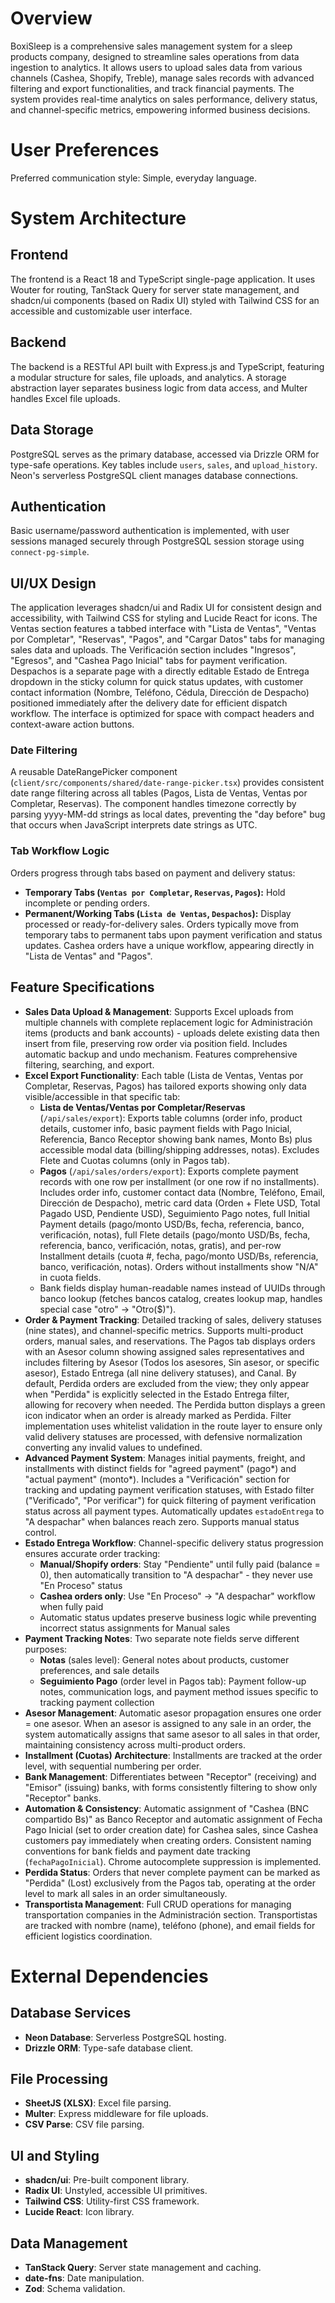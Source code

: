 # Overview

BoxiSleep is a comprehensive sales management system for a sleep products company, designed to streamline sales operations from data ingestion to analytics. It allows users to upload sales data from various channels (Cashea, Shopify, Treble), manage sales records with advanced filtering and export functionalities, and track financial payments. The system provides real-time analytics on sales performance, delivery status, and channel-specific metrics, empowering informed business decisions.

# User Preferences

Preferred communication style: Simple, everyday language.

# System Architecture

## Frontend
The frontend is a React 18 and TypeScript single-page application. It uses Wouter for routing, TanStack Query for server state management, and shadcn/ui components (based on Radix UI) styled with Tailwind CSS for an accessible and customizable user interface.

## Backend
The backend is a RESTful API built with Express.js and TypeScript, featuring a modular structure for sales, file uploads, and analytics. A storage abstraction layer separates business logic from data access, and Multer handles Excel file uploads.

## Data Storage
PostgreSQL serves as the primary database, accessed via Drizzle ORM for type-safe operations. Key tables include `users`, `sales`, and `upload_history`. Neon's serverless PostgreSQL client manages database connections.

## Authentication
Basic username/password authentication is implemented, with user sessions managed securely through PostgreSQL session storage using `connect-pg-simple`.

## UI/UX Design
The application leverages shadcn/ui and Radix UI for consistent design and accessibility, with Tailwind CSS for styling and Lucide React for icons. The Ventas section features a tabbed interface with "Lista de Ventas", "Ventas por Completar", "Reservas", "Pagos", and "Cargar Datos" tabs for managing sales data and uploads. The Verificación section includes "Ingresos", "Egresos", and "Cashea Pago Inicial" tabs for payment verification. Despachos is a separate page with a directly editable Estado de Entrega dropdown in the sticky column for quick status updates, with customer contact information (Nombre, Teléfono, Cédula, Dirección de Despacho) positioned immediately after the delivery date for efficient dispatch workflow. The interface is optimized for space with compact headers and context-aware action buttons.

### Date Filtering
A reusable DateRangePicker component (`client/src/components/shared/date-range-picker.tsx`) provides consistent date range filtering across all tables (Pagos, Lista de Ventas, Ventas por Completar, Reservas). The component handles timezone correctly by parsing yyyy-MM-dd strings as local dates, preventing the "day before" bug that occurs when JavaScript interprets date strings as UTC.

### Tab Workflow Logic
Orders progress through tabs based on payment and delivery status:
- **Temporary Tabs (`Ventas por Completar`, `Reservas`, `Pagos`):** Hold incomplete or pending orders.
- **Permanent/Working Tabs (`Lista de Ventas`, `Despachos`):** Display processed or ready-for-delivery sales.
Orders typically move from temporary tabs to permanent tabs upon payment verification and status updates. Cashea orders have a unique workflow, appearing directly in "Lista de Ventas" and "Pagos".

## Feature Specifications
- **Sales Data Upload & Management**: Supports Excel uploads from multiple channels with complete replacement logic for Administración items (products and bank accounts) - uploads delete existing data then insert from file, preserving row order via position field. Includes automatic backup and undo mechanism. Features comprehensive filtering, searching, and export.
- **Excel Export Functionality**: Each table (Lista de Ventas, Ventas por Completar, Reservas, Pagos) has tailored exports showing only data visible/accessible in that specific tab:
  - **Lista de Ventas/Ventas por Completar/Reservas** (`/api/sales/export`): Exports table columns (order info, product details, customer info, basic payment fields with Pago Inicial, Referencia, Banco Receptor showing bank names, Monto Bs) plus accessible modal data (billing/shipping addresses, notas). Excludes Flete and Cuotas columns (only in Pagos tab).
  - **Pagos** (`/api/sales/orders/export`): Exports complete payment records with one row per installment (or one row if no installments). Includes order info, customer contact data (Nombre, Teléfono, Email, Dirección de Despacho), metric card data (Orden + Flete USD, Total Pagado USD, Pendiente USD), Seguimiento Pago notes, full Initial Payment details (pago/monto USD/Bs, fecha, referencia, banco, verificación, notas), full Flete details (pago/monto USD/Bs, fecha, referencia, banco, verificación, notas, gratis), and per-row Installment details (cuota #, fecha, pago/monto USD/Bs, referencia, banco, verificación, notas). Orders without installments show "N/A" in cuota fields.
  - Bank fields display human-readable names instead of UUIDs through banco lookup (fetches bancos catalog, creates lookup map, handles special case "otro" → "Otro($)").
- **Order & Payment Tracking**: Detailed tracking of sales, delivery statuses (nine states), and channel-specific metrics. Supports multi-product orders, manual sales, and reservations. The Pagos tab displays orders with an Asesor column showing assigned sales representatives and includes filtering by Asesor (Todos los asesores, Sin asesor, or specific asesor), Estado Entrega (all nine delivery statuses), and Canal. By default, Perdida orders are excluded from the view; they only appear when "Perdida" is explicitly selected in the Estado Entrega filter, allowing for recovery when needed. The Perdida button displays a green icon indicator when an order is already marked as Perdida. Filter implementation uses whitelist validation in the route layer to ensure only valid delivery statuses are processed, with defensive normalization converting any invalid values to undefined.
- **Advanced Payment System**: Manages initial payments, freight, and installments with distinct fields for "agreed payment" (pago*) and "actual payment" (monto*). Includes a "Verificación" section for tracking and updating payment verification statuses, with Estado filter ("Verificado", "Por verificar") for quick filtering of payment verification status across all payment types. Automatically updates `estadoEntrega` to "A despachar" when balances reach zero. Supports manual status control.
- **Estado Entrega Workflow**: Channel-specific delivery status progression ensures accurate order tracking:
  - **Manual/Shopify orders**: Stay "Pendiente" until fully paid (balance = 0), then automatically transition to "A despachar" - they never use "En Proceso" status
  - **Cashea orders only**: Use "En Proceso" → "A despachar" workflow when fully paid
  - Automatic status updates preserve business logic while preventing incorrect status assignments for Manual sales
- **Payment Tracking Notes**: Two separate note fields serve different purposes:
  - **Notas** (sales level): General notes about products, customer preferences, and sale details
  - **Seguimiento Pago** (order level in Pagos tab): Payment follow-up notes, communication logs, and payment method issues specific to tracking payment collection
- **Asesor Management**: Automatic asesor propagation ensures one order = one asesor. When an asesor is assigned to any sale in an order, the system automatically assigns that same asesor to all sales in that order, maintaining consistency across multi-product orders.
- **Installment (Cuotas) Architecture**: Installments are tracked at the order level, with sequential numbering per order.
- **Bank Management**: Differentiates between "Receptor" (receiving) and "Emisor" (issuing) banks, with forms consistently filtering to show only "Receptor" banks.
- **Automation & Consistency**: Automatic assignment of "Cashea (BNC compartido Bs)" as Banco Receptor and automatic assignment of Fecha Pago Inicial (set to order creation date) for Cashea sales, since Cashea customers pay immediately when creating orders. Consistent naming conventions for bank fields and payment date tracking (`fechaPagoInicial`). Chrome autocomplete suppression is implemented.
- **Perdida Status**: Orders that never complete payment can be marked as "Perdida" (Lost) exclusively from the Pagos tab, operating at the order level to mark all sales in an order simultaneously.
- **Transportista Management**: Full CRUD operations for managing transportation companies in the Administración section. Transportistas are tracked with nombre (name), teléfono (phone), and email fields for efficient logistics coordination.

# External Dependencies

## Database Services
- **Neon Database**: Serverless PostgreSQL hosting.
- **Drizzle ORM**: Type-safe database client.

## File Processing
- **SheetJS (XLSX)**: Excel file parsing.
- **Multer**: Express middleware for file uploads.
- **CSV Parse**: CSV file parsing.

## UI and Styling
- **shadcn/ui**: Pre-built component library.
- **Radix UI**: Unstyled, accessible UI primitives.
- **Tailwind CSS**: Utility-first CSS framework.
- **Lucide React**: Icon library.

## Data Management
- **TanStack Query**: Server state management and caching.
- **date-fns**: Date manipulation.
- **Zod**: Schema validation.